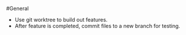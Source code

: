 #General
- Use git worktree to build out features.
- After feature is completed, commit files to a new branch for testing.